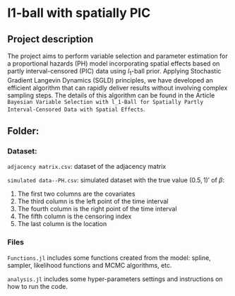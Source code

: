 # l1-ball with spatially PIC
## Project description

The project aims to perform variable selection and parameter estimation for a proportional hazards (PH) model incorporating spatial effects based on partly interval-censored (PIC) data using $l_1$-ball prior. Applying Stochastic Gradient Langevin Dynamics (SGLD) principles, we have developed an efficient algorithm that can rapidly deliver results without involving complex sampling steps. The details of this algorithm can be found in the Article ```Bayesian Variable Selection with l_1-Ball for Spatially Partly Interval-Censored Data with Spatial Effects```. 


## Folder:
### Dataset:
```adjacency matrix.csv```: dataset of the adjacency matrix


```simulated data--PH.csv```: simulated dataset with the true value $(0.5, 1)'$ of $\beta$:

 1.  The first two columns are the covariates
 2.  The third column is the left point of the time interval
 3.  The fourth column is the right point of the time interval
 4.  The fifth column is the censoring index
 5.  The last column is the location


### Files
```Functions.jl``` includes some functions created from the model: spline, sampler, likelihood functions and MCMC algorithms, etc. 


```analysis.jl``` includes some hyper-parameters settings and instructions on how to run the code.
